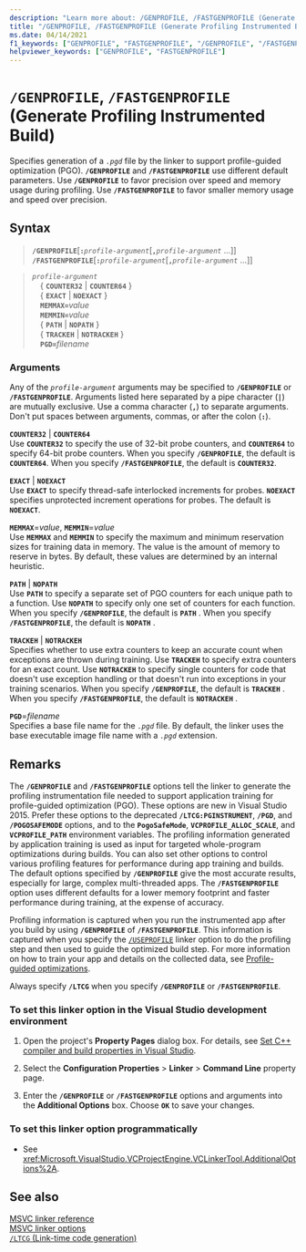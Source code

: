 ```yaml
---
description: "Learn more about: /GENPROFILE, /FASTGENPROFILE (Generate Profiling Instrumented Build)"
title: "/GENPROFILE, /FASTGENPROFILE (Generate Profiling Instrumented Build)"
ms.date: 04/14/2021
f1_keywords: ["GENPROFILE", "FASTGENPROFILE", "/GENPROFILE", "/FASTGENPROFILE"]
helpviewer_keywords: ["GENPROFILE", "FASTGENPROFILE"]
---
```

# `/GENPROFILE`, `/FASTGENPROFILE` (Generate Profiling Instrumented Build)

Specifies generation of a *`.pgd`* file by the linker to support profile-guided optimization (PGO). **`/GENPROFILE`** and **`/FASTGENPROFILE`** use different default parameters. Use **`/GENPROFILE`** to favor precision over speed and memory usage during profiling. Use **`/FASTGENPROFILE`** to favor smaller memory usage and speed over precision.

## Syntax

> **`/GENPROFILE`**\[**`:`**_`profile-argument`_\[**`,`**_`profile-argument`_ ...]]\
> **`/FASTGENPROFILE`**\[**`:`**_`profile-argument`_\[**`,`**_`profile-argument`_ ...]]

> *`profile-argument`*\
> &emsp;{ **`COUNTER32`** &vert; **`COUNTER64`** }\
> &emsp;{ **`EXACT`** &vert; **`NOEXACT`** }\
> &emsp;**`MEMMAX=`**_value_\
> &emsp;**`MEMMIN=`**_value_\
> &emsp;{ **`PATH`** &vert; **`NOPATH`** }\
> &emsp;{ **`TRACKEH`** &vert; **`NOTRACKEH`** }\
> &emsp;**`PGD=`**_filename_

### Arguments

Any of the *`profile-argument`* arguments may be specified to **`/GENPROFILE`** or **`/FASTGENPROFILE`**. Arguments listed here separated by a pipe character (**`|`**) are mutually exclusive. Use a comma character (**`,`**) to separate arguments. Don't put spaces between arguments, commas, or after the colon (**`:`**).

**`COUNTER32`** &vert; **`COUNTER64`**\
Use **`COUNTER32`** to specify the use of 32-bit probe counters, and **`COUNTER64`** to specify  64-bit probe counters. When you specify **`/GENPROFILE`**, the default is **`COUNTER64`**. When you specify **`/FASTGENPROFILE`**, the default is **`COUNTER32`**.

**`EXACT`** &vert; **`NOEXACT`**\
Use **`EXACT`** to specify thread-safe interlocked increments for probes. **`NOEXACT`** specifies unprotected increment operations for probes. The default is **`NOEXACT`**.

**`MEMMAX`**=*value*, **`MEMMIN`**=*value*\
Use **`MEMMAX`** and **`MEMMIN`** to specify the maximum and minimum reservation sizes for training data in memory. The value is the amount of memory to reserve in bytes. By default, these values are determined by an internal heuristic.

**`PATH`**  &vert; **`NOPATH`**\
Use **`PATH`**  to specify a separate set of PGO counters for each unique path to a function. Use **`NOPATH`**  to specify only one set of counters for each function. When you specify **`/GENPROFILE`**, the default is **`PATH`** . When you specify **`/FASTGENPROFILE`**, the default is **`NOPATH`** .

**`TRACKEH`**  &vert; **`NOTRACKEH`**\
Specifies whether to use extra counters to keep an accurate count when exceptions are thrown during training. Use **`TRACKEH`**  to specify extra counters for an exact count. Use **`NOTRACKEH`**  to specify single counters for code that doesn't use exception handling or that doesn't run into exceptions in your training scenarios.  When you specify **`/GENPROFILE`**, the default is **`TRACKEH`** . When you specify **`/FASTGENPROFILE`**, the default is **`NOTRACKEH`** .

**`PGD`**=*filename*\
Specifies a base file name for the *`.pgd`* file. By default, the linker uses the base executable image file name with a *`.pgd`* extension.

## Remarks

The **`/GENPROFILE`** and **`/FASTGENPROFILE`** options tell the linker to generate the profiling instrumentation file needed to support application training for profile-guided optimization (PGO). These options are new in Visual Studio 2015. Prefer these options to the deprecated **`/LTCG:PGINSTRUMENT`**, **`/PGD`**, and **`/POGOSAFEMODE`** options, and to the **`PogoSafeMode`**, **`VCPROFILE_ALLOC_SCALE`**, and **`VCPROFILE_PATH`** environment variables. The profiling information generated by application training is used as input for targeted whole-program optimizations during builds. You can also set other options to control various profiling features for performance during app training and builds. The default options specified by **`/GENPROFILE`** give the most accurate results, especially for large, complex multi-threaded apps. The **`/FASTGENPROFILE`** option uses different defaults for a lower memory footprint and faster performance during training, at the expense of accuracy.

Profiling information is captured when you run the instrumented app after you build by using **`/GENPROFILE`** of **`/FASTGENPROFILE`**. This information is captured when you specify the [`/USEPROFILE`](useprofile.md) linker option to do the profiling step and then used to guide the optimized build step. For more information on how to train your app and details on the collected data, see [Profile-guided optimizations](../profile-guided-optimizations.md).

Always specify **`/LTCG`** when you specify **`/GENPROFILE`** or **`/FASTGENPROFILE`**.

### To set this linker option in the Visual Studio development environment

1. Open the project's **Property Pages** dialog box. For details, see [Set C++ compiler and build properties in Visual Studio](../working-with-project-properties.md).

1. Select the **Configuration Properties** > **Linker** > **Command Line** property page.

1. Enter the **`/GENPROFILE`** or **`/FASTGENPROFILE`** options and arguments into the **Additional Options** box. Choose **`OK`** to save your changes.

### To set this linker option programmatically

- See <xref:Microsoft.VisualStudio.VCProjectEngine.VCLinkerTool.AdditionalOptions%2A>.

## See also

[MSVC linker reference](linking.md)\
[MSVC linker options](linker-options.md)\
[`/LTCG` (Link-time code generation)](ltcg-link-time-code-generation.md)
